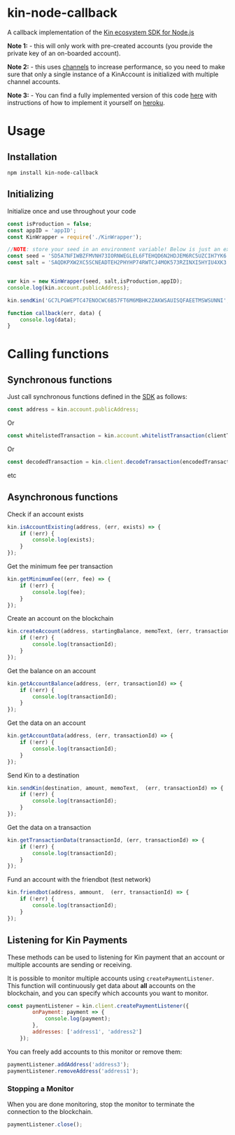 # kin-node-callback
A callback implementation of the [Kin ecosystem SDK for Node.js](https://github.com/kinecosystem/kin-sdk-node)


**Note 1:** - this will only work with pre-created accounts (you provide the private key of an on-boarded account).

**Note 2:** - this uses [channels](https://docs.kin.org/nodejs/sdk#channels) to increase performance, so  you need to make sure that only a single instance of a KinAccount is initialized with multiple channel accounts.

**Note 3:** - You can find a fully implemented version of this code [here](https://github.com/hitwill/kin-nodejs-server) with instructions of how to implement it yourself on [heroku](https://heroku.com).

# Usage
## Installation
```
npm install kin-node-callback
```

## Initializing
Initialize once and use throughout your code
```javascript
const isProduction = false;
const appID = 'appID';
const KinWrapper = require('./KinWrapper');

//NOTE: store your seed in an environment variable! Below is just an example
const seed = 'SD5A7NFIWBZFMVNH73IORNWEGLEL6FTEHQD6N2HDJEM6RC5UZCIH7YK6';
const salt = 'SAQDKPXW2XC5SCNEADTEH2PHYHP74RWTCJ4MOK573RZINXI5HYIU4XK3';


var kin = new KinWrapper(seed, salt,isProduction,appID);
console.log(kin.account.publicAddress);

kin.sendKin('GC7LPGWEPTC47ENOCWC6B57FT6M6MBHK2ZAKWSAUISQFAEETMSWSUNNI', 10, 'test send', callback);

function callback(err, data) {
    console.log(data);
}
```

# Calling functions
## Synchronous functions
Just call synchronous functions defined in the [SDK](https://github.com/kinecosystem/kin-sdk-node) as follows:
```javascript
const address = kin.account.publicAddress;
```

Or


```javascript
const whitelistedTransaction = kin.account.whitelistTransaction(clientTransaction);
```

Or

```javascript
const decodedTransaction = kin.client.decodeTransaction(encodedTransaction);
```

etc


## Asynchronous functions
Check if an account exists
```javascript
kin.isAccountExisting(address, (err, exists) => {
    if (!err) {
        console.log(exists);
    }
});
```

Get the minimum fee per transaction
```javascript
kin.getMinimumFee((err, fee) => {
    if (!err) {
        console.log(fee);
    }
});
```

Create an account on the blockchain
```javascript
kin.createAccount(address, startingBalance, memoText, (err, transactionId) => {
    if (!err) {
        console.log(transactionId);
    }
});
```

Get the balance on an account
```javascript
kin.getAccountBalance(address, (err, transactionId) => {
    if (!err) {
        console.log(transactionId);
    }
});
```


Get the data on an account
```javascript
kin.getAccountData(address, (err, transactionId) => {
    if (!err) {
        console.log(transactionId);
    }
});
```

Send Kin to a destination
```javascript
kin.sendKin(destination, amount, memoText,  (err, transactionId) => {
    if (!err) {
        console.log(transactionId);
    }
});
```

Get the data on a transaction
```javascript
kin.getTransactionData(transactionId, (err, transactionId) => {
    if (!err) {
        console.log(transactionId);
    }
});
```

Fund an account with the friendbot (test network)
```javascript
kin.friendbot(address, ammount,  (err, transactionId) => {
    if (!err) {
        console.log(transactionId);
    }
});
```

## Listening for Kin Payments
These methods can be used to listening for Kin payment that an account or multiple accounts are sending or receiving.

It is possible to monitor multiple accounts using `createPaymentListener`. This function will continuously get data about **all** accounts on the blockchain, and you can specify which accounts you want to monitor.

```javascript
const paymentListener = kin.client.createPaymentListener({
        onPayment: payment => {
            console.log(payment);
        },
        addresses: ['address1', 'address2']
    });
```

You can freely add accounts to this monitor or remove them:

```javascript
paymentListener.addAddress('address3');
paymentListener.removeAddress('address1');
```

### Stopping a Monitor
When you are done monitoring, stop the monitor to terminate the connection to the blockchain.

```javascript
paymentListener.close();
```